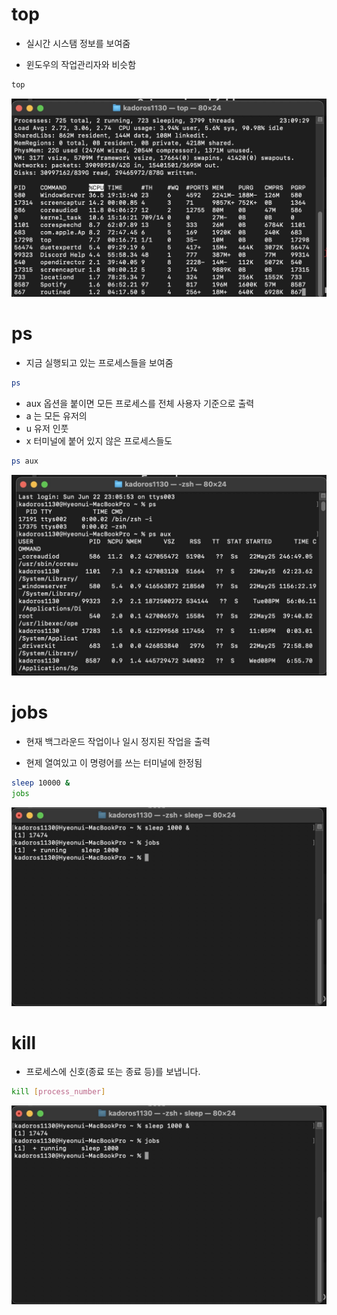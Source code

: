# top

- 실시간 시스탬 정보를 보여줌

- 윈도우의 작업관리자와 비슷함

``` bash 
top 
```

![top_pic](top_pic.jpeg)

# ps

- 지금 실행되고 있는 프로세스들을 보여줌
``` bash 
ps 
```
- aux 옵션을 붙이면 모든 프로세스를 전체 사용자 기준으로 출력
- a 는 모든 유저의 
- u 유저 인풋
- x 터미널에 붙어 있지 않은 프로세스들도 
``` bash 
ps aux
```

![ps_pic](ps_pic.jpeg)


# jobs

- 현재 백그라운드 작업이나 일시 정지된 작업을 출력

- 현제 열여있고 이 명령어를 쓰는 터미널에 한정됨

``` bash 
sleep 10000 &
jobs 
```

![jobs_pic](jobs_pic.jpeg)

# kill

- 프로세스에 신호(종료 또는 종료 등)를 보냅니다.


``` bash 
kill [process_number]
```

![jobs_pic](jobs_pic.jpeg)